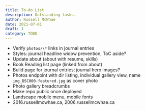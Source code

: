 ```yaml
---
title: To-do List
description: Outstanding tasks.
author: Russell McWhae
date: 2021-07-01
draft: 1
category: TODO
---
```


-   Verify `photos/\*` links in journal entries
-   Styles: journal headline widow prevention, ToC aside?
-   Update about (about with resume, skills)
-   Book Reading list page (linked from about)
-   Build <category> page for journal entries; journal hero images?
-   Photos endpoint with dir listing, individual gallery view, name `img_DSC000-featured.jpg` as cover photo
-   Photo gallery breadcrumbs
-   Make repo public once deployed
-   Landscape mobile menu, mobile fonts
-   2016.russellmcwhae.ca, 2006.russellmcwhae.ca
